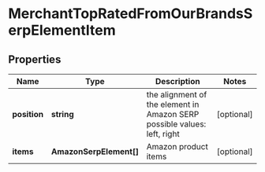# MerchantTopRatedFromOurBrandsSerpElementItem

## Properties

| Name | Type | Description | Notes |
|------------ | ------------- | ------------- | -------------|
**position** | **string** | the alignment of the element in Amazon SERP<br>possible values:<br>left, right |[optional]|
**items** | **AmazonSerpElement[]** | Amazon product items |[optional]|